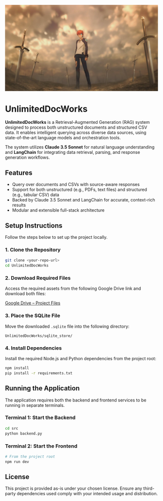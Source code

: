 ![Do you have enough Docs in store?](public/ubw.jpg)

# UnlimitedDocWorks

**UnlimitedDocWorks** is a Retrieval-Augmented Generation (RAG) system designed to process both unstructured documents and structured CSV data. It enables intelligent querying across diverse data sources, using state-of-the-art language models and orchestration tools.

The system utilizes **Claude 3.5 Sonnet** for natural language understanding and **LangChain** for integrating data retrieval, parsing, and response generation workflows.

## Features

- Query over documents and CSVs with source-aware responses
- Support for both unstructured (e.g., PDFs, text files) and structured (e.g., tabular CSV) data
- Backed by Claude 3.5 Sonnet and LangChain for accurate, context-rich results
- Modular and extensible full-stack architecture

## Setup Instructions

Follow the steps below to set up the project locally.

### 1. Clone the Repository

```bash
git clone <your-repo-url>
cd UnlimitedDocWorks
```

### 2. Download Required Files

Access the required assets from the following Google Drive link and download both files:

[Google Drive – Project Files](https://drive.google.com/drive/folders/1-R7VIQaWKtpQAvBFB7_K44P5iaxx9i-j?usp=drive_link)

### 3. Place the SQLite File

Move the downloaded `.sqlite` file into the following directory:

```
UnlimitedDocWorks/sqlite_store/
```

### 4. Install Dependencies

Install the required Node.js and Python dependencies from the project root:

```bash
npm install
pip install -r requirements.txt
```

## Running the Application

The application requires both the backend and frontend services to be running in separate terminals.

### Terminal 1: Start the Backend

```bash
cd src
python backend.py
```

### Terminal 2: Start the Frontend

```bash
# From the project root
npm run dev
```

## License

This project is provided as-is under your chosen license. Ensure any third-party dependencies used comply with your intended usage and distribution.

